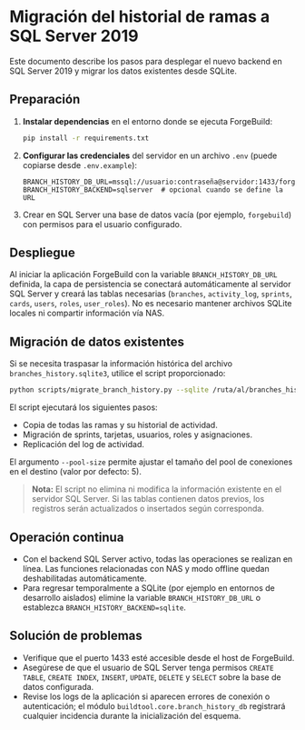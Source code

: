 # Migración del historial de ramas a SQL Server 2019

Este documento describe los pasos para desplegar el nuevo backend en SQL Server 2019 y migrar los datos existentes desde SQLite.

## Preparación

1. **Instalar dependencias** en el entorno donde se ejecuta ForgeBuild:
   ```bash
   pip install -r requirements.txt
   ```
2. **Configurar las credenciales** del servidor en un archivo `.env` (puede copiarse desde `.env.example`):
   ```env
   BRANCH_HISTORY_DB_URL=mssql://usuario:contraseña@servidor:1433/forgebuild
   BRANCH_HISTORY_BACKEND=sqlserver  # opcional cuando se define la URL
   ```
3. Crear en SQL Server una base de datos vacía (por ejemplo, `forgebuild`) con permisos para el usuario configurado.

## Despliegue

Al iniciar la aplicación ForgeBuild con la variable `BRANCH_HISTORY_DB_URL` definida, la capa de persistencia se conectará automáticamente al servidor SQL Server y creará las tablas necesarias (`branches`, `activity_log`, `sprints`, `cards`, `users`, `roles`, `user_roles`). No es necesario mantener archivos SQLite locales ni compartir información vía NAS.

## Migración de datos existentes

Si se necesita traspasar la información histórica del archivo `branches_history.sqlite3`, utilice el script proporcionado:

```bash
python scripts/migrate_branch_history.py --sqlite /ruta/al/branches_history.sqlite3 --url "mssql://usuario:contraseña@servidor:1433/forgebuild"
```

El script ejecutará los siguientes pasos:

- Copia de todas las ramas y su historial de actividad.
- Migración de sprints, tarjetas, usuarios, roles y asignaciones.
- Replicación del log de actividad.

El argumento `--pool-size` permite ajustar el tamaño del pool de conexiones en el destino (valor por defecto: 5).

> **Nota:** El script no elimina ni modifica la información existente en el servidor SQL Server. Si las tablas contienen datos previos, los registros serán actualizados o insertados según corresponda.

## Operación continua

- Con el backend SQL Server activo, todas las operaciones se realizan en línea. Las funciones relacionadas con NAS y modo offline quedan deshabilitadas automáticamente.
- Para regresar temporalmente a SQLite (por ejemplo en entornos de desarrollo aislados) elimine la variable `BRANCH_HISTORY_DB_URL` o establezca `BRANCH_HISTORY_BACKEND=sqlite`.

## Solución de problemas

- Verifique que el puerto 1433 esté accesible desde el host de ForgeBuild.
- Asegúrese de que el usuario de SQL Server tenga permisos `CREATE TABLE`, `CREATE INDEX`, `INSERT`, `UPDATE`, `DELETE` y `SELECT` sobre la base de datos configurada.
- Revise los logs de la aplicación si aparecen errores de conexión o autenticación; el módulo `buildtool.core.branch_history_db` registrará cualquier incidencia durante la inicialización del esquema.
